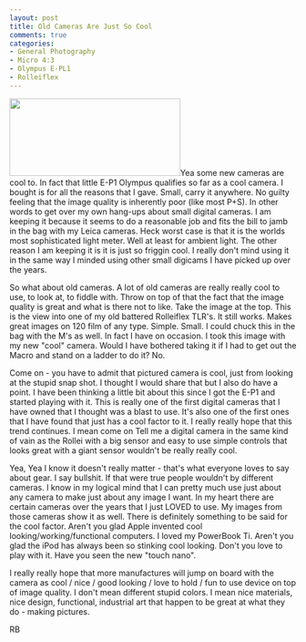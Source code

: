 ```yaml
---
layout: post
title: Old Cameras Are Just So Cool
comments: true
categories:
- General Photography
- Micro 4:3
- Olympus E-PL1
- Rolleiflex
---
```

<a rel="prettyPhoto" href="http://photo.rwboyer.com/wp-content/uploads/2010/09/P9020172-880.jpg"><img class="alignleft size-medium wp-image-2305" title="P9020172-880" src="http://photo.rwboyer.com/wp-content/uploads/2010/09/P9020172-880-300x136.jpg" alt="" width="300" height="136" /></a>Yea some new cameras are cool to. In fact that little E-P1 Olympus qualifies so far as a cool camera. I bought is for all the reasons that I gave. Small, carry it anywhere. No guilty feeling that the image quality is inherently poor (like most P+S). In other words to get over my own hang-ups about small digital cameras. I am keeping it because it seems to do a reasonable job and fits the bill to jamb in the bag with my Leica cameras. Heck worst case is that it is the worlds most sophisticated light meter. Well at least for ambient light. The other reason I am keeping it is it is just so friggin cool. I really don't mind using it in the same way I minded using other small digicams I have picked up over the years.

So what about old cameras. A lot of old cameras are really really cool to use, to look at, to fiddle with. Throw on top of that the fact that the image quality is great and what is there not to like. Take the image at the top. This is the view into one of my old battered Rolleiflex TLR's. It still works. Makes great images on 120 film of any type. Simple. Small. I could chuck this in the bag with the M's as well. In fact I have on occasion. I took this image with my new "cool" camera. Would I have bothered taking it if I had to get out the Macro and stand on a ladder to do it? No.

Come on - you have to admit that pictured camera is cool, just from looking at the stupid snap shot. I thought I would share that but I also do have a point. I have been thinking a little bit about this since I got the E-P1 and started playing with it. This is really one of the first digital cameras that I have owned that I thought was a blast to use. It's also one of the first ones that I have found that just has a cool factor to it. I really really hope that this trend continues. I mean come on Tell me a digital camera in the same kind of vain as the Rollei with a big sensor and easy to use simple controls that looks great with a giant sensor wouldn't be really really cool.

Yea, Yea I know it doesn't really matter - that's what everyone loves to say about gear. I say bullshit. If that were true people wouldn't by different cameras. I know in my logical mind that I can pretty much use just about any camera to make just about any image I want. In my heart there are certain cameras over the years that I just LOVED to use. My images from those cameras show it as well. There is definitely something to be said for the cool factor. Aren't you glad Apple invented cool looking/working/functional computers. I loved my PowerBook Ti. Aren't you glad the iPod has always been so stinking cool looking. Don't you love to play with it. Have you seen the new "touch nano".

I really really hope that more manufactures will jump on board with the camera as cool / nice / good looking / love to hold / fun to use device on top of image quality. I don't mean different stupid colors. I mean nice materials, nice design, functional, industrial art that happen to be great at what they do - making pictures.

RB